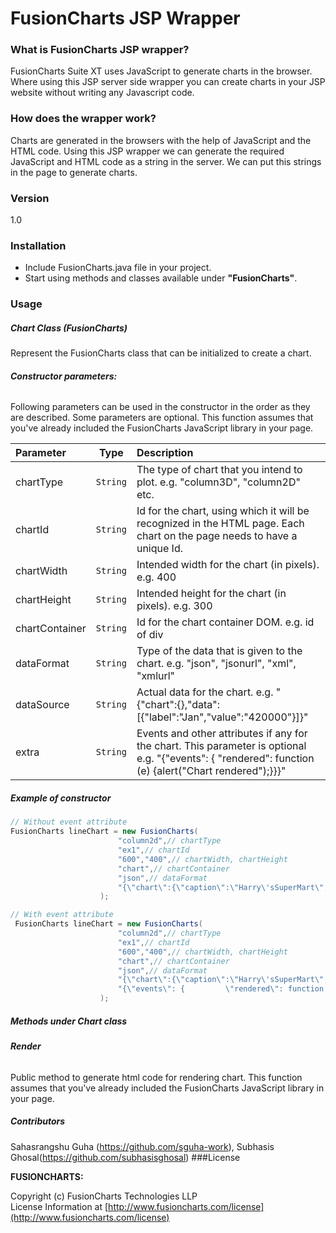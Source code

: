 # FusionCharts JSP Wrapper

### What is FusionCharts JSP wrapper?

FusionCharts Suite XT uses JavaScript to generate charts in the browser. Where using this JSP server side wrapper you can create charts in your JSP website without writing any Javascript code. 

### How does the wrapper work?
Charts are generated in the browsers with the help of JavaScript and the HTML code.
Using this JSP wrapper we can generate the required JavaScript and HTML code as a string in the server. We can put this strings in the page to generate charts.

### Version
1.0


### Installation
 * Include FusionCharts.java file in your project.
 * Start using methods and classes available under **"FusionCharts"**.
 
### Usage
##### Chart Class (FusionCharts)
Represent the FusionCharts class that can be initialized to create a chart.
###### **Constructor parameters:**
Following parameters can be used in the constructor in the order as they are described. Some parameters are optional. This function assumes that you've already included the FusionCharts JavaScript library in your page.

| Parameter | Type | Description |
|:-------|:----------:| :------|
| chartType | `String` | The type of chart that you intend to plot. e.g. "column3D", "column2D" etc.|
|chartId | `String` | Id for the chart, using which it will be recognized in the HTML page. Each chart on the page needs to have a unique Id.|
|chartWidth | `String` | Intended width for the chart (in pixels). e.g. 400|
|chartHeight | `String` | Intended height for the chart (in pixels). e.g. 300|
|chartContainer | `String` | Id for the chart container DOM. e.g. id of div|
|dataFormat | `String` | Type of the data that is given to the chart. e.g. "json", "jsonurl", "xml", "xmlurl"|
|dataSource | `String` | Actual data for the chart. e.g. "{\"chart\":{},\"data\":[{\"label\":\"Jan\",\"value\":\"420000\"}]}"|
|extra | `String` | Events and other attributes if any for the chart. This parameter is optional e.g. "{\"events\": {			\"rendered\": function (e) {alert(\"Chart rendered\");}}}"|


##### Example of constructor
```java
// Without event attribute
FusionCharts lineChart = new FusionCharts(
                        "column2d",// chartType
                        "ex1",// chartId
                        "600","400",// chartWidth, chartHeight
                        "chart",// chartContainer
                        "json",// dataFormat
                        "{\"chart\":{\"caption\":\"Harry\'sSuperMart\",\"subCaption\":\"Top5storesinlastmonthbyrevenue\",\"numberPrefix\":\"$\",\"theme\":\"ocean\"			},			\"data\":			[{\"label\":\"BakersfieldCentral\",\"value\":\"880000\"				},				{\"label\":\"GardenGrooveharbour\",\"value\":\"730000\"				},				{\"label\":\"LosAngelesTopanga\",\"value\":\"590000\"				},				{\"label\":\"Compton-RanchoDom\",\"value\":\"520000\"	},	{\"label\":\"DalyCitySerramonte\",\"value\":\"330000\"	}]}"
                    );
```
```java
// With event attribute
 FusionCharts lineChart = new FusionCharts(
                        "column2d",// chartType
                        "ex1",// chartId
                        "600","400",// chartWidth, chartHeight
                        "chart",// chartContainer
                        "json",// dataFormat
                        "{\"chart\":{\"caption\":\"Harry\'sSuperMart\",\"subCaption\":\"Top5storesinlastmonthbyrevenue\",\"numberPrefix\":\"$\",\"theme\":\"ocean\"			},			\"data\":			[{\"label\":\"BakersfieldCentral\",\"value\":\"880000\"				},				{\"label\":\"GardenGrooveharbour\",\"value\":\"730000\"				},				{\"label\":\"LosAngelesTopanga\",\"value\":\"590000\"				},				{\"label\":\"Compton-RanchoDom\",\"value\":\"520000\"	},	{\"label\":\"DalyCitySerramonte\",\"value\":\"330000\"	}]}",
                        "{\"events\": {			\"rendered\": function (e) {alert(\"x\");}}}"
                    );
```
##### Methods under Chart class
###### **Render**
Public method to generate html code for rendering chart. This function assumes that you've already included the FusionCharts JavaScript library in your page.
##### Contributors
Sahasrangshu Guha (https://github.com/sguha-work), Subhasis Ghosal(https://github.com/subhasisghosal)
###License

**FUSIONCHARTS:**

Copyright (c) FusionCharts Technologies LLP  
License Information at [http://www.fusioncharts.com/license](http://www.fusioncharts.com/license)
